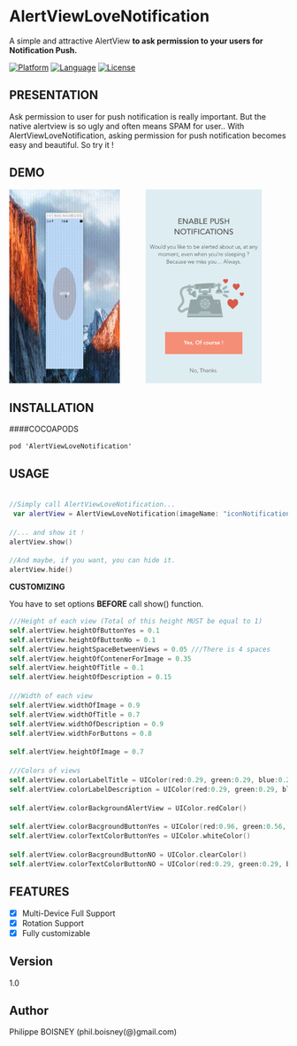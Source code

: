 # AlertViewLoveNotification
A simple and attractive AlertView **to ask permission to your users for Notification Push.**

[![Platform](http://img.shields.io/badge/platform-ios-blue.svg?style=flat
)](https://developer.apple.com/iphone/index.action)
[![Language](http://img.shields.io/badge/language-swift-brightgreen.svg?style=flat
)](https://developer.apple.com/swift)
[![License](http://img.shields.io/badge/license-MIT-lightgrey.svg?style=flat
)](http://mit-license.org)

## PRESENTATION

Ask permission to user for push notification is really important. But the native alertview is so ugly and often means SPAM for user..
With AlertViewLoveNotification, asking permission for push notification becomes easy and beautiful.
So try it !

## DEMO
<p align="center">
 <img src ="https://raw.githubusercontent.com/PhilippeBoisney/AlertViewLoveNotification/master/demo.gif", width=200, height=350, align="left"/>
 <img src ="https://raw.githubusercontent.com/PhilippeBoisney/AlertViewLoveNotification/master/screenshot.png", height=350/>
</p>

## INSTALLATION
####COCOAPODS
```
pod 'AlertViewLoveNotification'
```


## USAGE
```swift

//Simply call AlertViewLoveNotification...
 var alertView = AlertViewLoveNotification(imageName: "iconNotification", labelTitle: "ENABLE PUSH NOTIFICATIONS", labelDescription: "Would you like to be alerted about us, at any moment, even when you're sleeping ? Because we miss you... Always.", buttonYESTitle: "Yes, Of course !", buttonNOTitle: "No, sorry.")

//... and show it !
alertView.show()

//And maybe, if you want, you can hide it.
alertView.hide()

```
**CUSTOMIZING**

You have to set options **BEFORE** call show() function.

```swift
///Height of each view (Total of this height MUST be equal to 1)
self.alertView.heightOfButtonYes = 0.1
self.alertView.heightOfButtonNo = 0.1
self.alertView.heightSpaceBetweenViews = 0.05 ///There is 4 spaces
self.alertView.heightOfContenerForImage = 0.35
self.alertView.heightOfTitle = 0.1
self.alertView.heightOfDescription = 0.15

///Width of each view
self.alertView.widthOfImage = 0.9
self.alertView.widthOfTitle = 0.7
self.alertView.widthOfDescription = 0.9
self.alertView.widthForButtons = 0.8

self.alertView.heightOfImage = 0.7

///Colors of views
self.alertView.colorLabelTitle = UIColor(red:0.29, green:0.29, blue:0.29, alpha:1.0)
self.alertView.colorLabelDescription = UIColor(red:0.29, green:0.29, blue:0.29, alpha:1.0)

self.alertView.colorBackgroundAlertView = UIColor.redColor()

self.alertView.colorBacgroundButtonYes = UIColor(red:0.96, green:0.56, blue:0.46, alpha:1.0)
self.alertView.colorTextColorButtonYes = UIColor.whiteColor()

self.alertView.colorBacgroundButtonNO = UIColor.clearColor()
self.alertView.colorTextColorButtonNO = UIColor(red:0.29, green:0.29, blue:0.29, alpha:1.0)

```

## FEATURES
- [x] Multi-Device Full Support
- [x] Rotation Support
- [x] Fully customizable

## Version
1.0

## Author
Philippe BOISNEY (phil.boisney(@)gmail.com)
